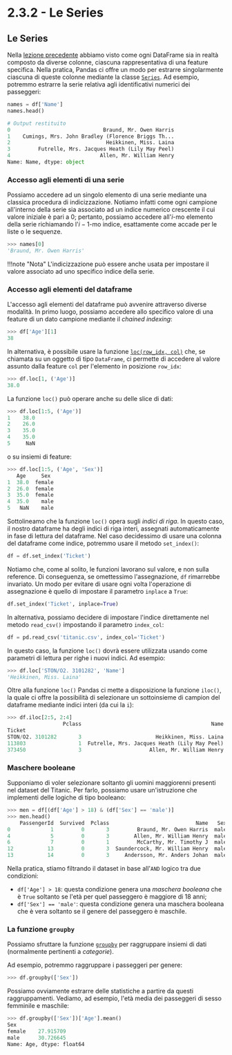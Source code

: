 # 2.3.2 - Le Series

## Le Series

Nella [lezione precedente](01_intro.md) abbiamo visto come ogni DataFrame sia in realtà composto da diverse colonne, ciascuna rappresentativa di una feature specifica. Nella pratica, Pandas ci offre un modo per estrarre singolarmente ciascuna di queste colonne mediante la classe [`Series`](https://pandas.pydata.org/docs/reference/api/pandas.Series.html). Ad esempio, potremmo estrarre la serie relativa agli identificativi numerici dei passeggeri:

```py
names = df['Name']
names.head()

# Output restituito
0                              Braund, Mr. Owen Harris
1    Cumings, Mrs. John Bradley (Florence Briggs Th...
2                               Heikkinen, Miss. Laina
3         Futrelle, Mrs. Jacques Heath (Lily May Peel)
4                             Allen, Mr. William Henry
Name: Name, dtype: object
```

### Accesso agli elementi di una serie

Possiamo accedere ad un singolo elemento di una serie mediante una classica procedura di indicizzazione. Notiamo infatti come ogni campione all'interno della serie sia associato ad un indice numerico crescente il cui valore iniziale è pari a 0; pertanto, possiamo accedere all'$i$-mo elemento della serie richiamando l'$i-1$-mo indice, esattamente come accade per le liste o le sequenze.

```py
>>> names[0]
'Braund, Mr. Owen Harris'
```

!!!note "Nota"
   L'indicizzazione può essere anche usata per impostare il valore associato ad uno specifico indice della serie.

### Accesso agli elementi del dataframe

L'accesso agli elementi del dataframe può avvenire attraverso diverse modalità. In primo luogo, possiamo accedere allo specifico valore di una feature di un dato campione mediante il *chained indexing*:

```py
>>> df['Age'][1]
38
```

In alternativa, è possibile usare la funzione [`loc(row_idx, col)`](https://pandas.pydata.org/docs/reference/api/pandas.DataFrame.loc.html) che, se chiamata su un oggetto di tipo `DataFrame`, ci permette di accedere al valore assunto dalla feature `col` per l'elemento in posizione `row_idx`:

```py
>>> df.loc[1, ('Age')]
38.0
```

La funzione `loc()` può operare anche su delle slice di dati:

```py
>>> df.loc[1:5, ('Age')]
1    38.0
2    26.0
3    35.0
4    35.0
5     NaN
```

o su insiemi di feature:

```py
>>> df.loc[1:5, ('Age', 'Sex')]
   Age     Sex
1  38.0  female
2  26.0  female
3  35.0  female
4  35.0    male
5   NaN    male
```

Sottolineamo che la funzione `loc()` opera sugli *indici di riga*. In questo caso, il nostro dataframe ha degli indici di riga interi, assegnati automaticamente in fase di lettura del dataframe. Nel caso decidessimo di usare una colonna del dataframe come indice, potremmo usare il metodo `set_index()`:

```py
df = df.set_index('Ticket')
```

Notiamo che, come al solito, le funzioni lavorano sul valore, e non sulla reference. Di conseguenza, se omettessimo l'assegnazione, `df` rimarrebbe invariato. Un modo per evitare di usare ogni volta l'operazione di assegnazione è quello di impostare il parametro `inplace` a `True`:

```py
df.set_index('Ticket', inplace=True)
```

In alternativa, possiamo decidere di impostare l'indice direttamente nel metodo `read_csv()` impostando il parametro `index_col`:

```py
df = pd.read_csv('titanic.csv', index_col='Ticket')
```

In questo caso, la funzione `loc()` dovrà essere utilizzata usando come parametri di lettura per righe i nuovi indici. Ad esempio:

```py
>>> df.loc['STON/O2. 3101282', 'Name']
'Heikkinen, Miss. Laina'
```

Oltre alla funzione `loc()` Pandas ci mette a disposizione la funzione `iloc()`, la quale ci offre la possibilità di selezionare un sottoinsieme di campion del dataframe mediante indici interi (da cui la `i`):

```py
>>> df.iloc[2:5, 2:4]
                  Pclass                                          Name
Ticket                                                                
STON/O2. 3101282       3                        Heikkinen, Miss. Laina
113803                 1  Futrelle, Mrs. Jacques Heath (Lily May Peel)
373450                 3                      Allen, Mr. William Henry
```

### Maschere booleane

Supponiamo di voler selezionare soltanto gli uomini maggiorenni presenti nel dataset del Titanic. Per farlo, possiamo usare un'istruzione che implementi delle logiche di tipo booleano:

```py
>>> men = df[(df['Age'] > 18) & (df['Sex'] == 'male')]
>>> men.head()
    PassengerId  Survived  Pclass                            Name   Sex   Age
0             1         0       3         Braund, Mr. Owen Harris  male  22.0   
4             5         0       3        Allen, Mr. William Henry  male  35.0   
6             7         0       1         McCarthy, Mr. Timothy J  male  54.0   
12           13         0       3  Saundercock, Mr. William Henry  male  20.0   
13           14         0       3     Andersson, Mr. Anders Johan  male  39.0   
```

Nella pratica, stiamo filtrando il dataset in base all'`AND` logico tra due condizioni:

* `df['Age'] > 18`: questa condizione genera una *maschera booleana* che è `True` soltanto se l'età per quel passeggero è maggiore di 18 anni;
* `df['Sex'] == 'male'`: questa condizione genera una maschera booleana che è vera soltanto se il genere del passeggero è maschile.

### La funzione `groupby`

Possiamo sfruttare la funzione [`groupby`](https://pandas.pydata.org/pandas-docs/stable/reference/api/pandas.DataFrame.groupby.html) per raggruppare insiemi di dati (normalmente pertinenti a *categorie*).

Ad esempio, potremmo raggruppare i passeggeri per genere:

```py
>>> df.groupby(['Sex'])
```

Possiamo ovviamente estrarre delle statistiche a partire da questi raggruppamenti. Vediamo, ad esempio, l'età media dei passeggeri di sesso femminile e maschile:

```py
>>> df.groupby(['Sex'])['Age'].mean()
Sex
female    27.915709
male      30.726645
Name: Age, dtype: float64
```
